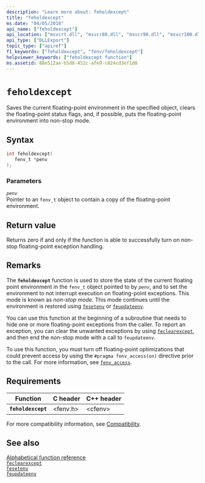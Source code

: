 ```yaml
---
description: "Learn more about: feholdexcept"
title: "feholdexcept"
ms.date: "04/05/2018"
api_name: ["feholdexcept"]
api_location: ["msvcrt.dll", "msvcr80.dll", "msvcr90.dll", "msvcr100.dll", "msvcr100_clr0400.dll", "msvcr110.dll", "msvcr110_clr0400.dll", "msvcr120.dll", "msvcr120_clr0400.dll", "ucrtbase.dll", "api-ms-win-crt-runtime-l1-1-0.dll"]
api_type: ["DLLExport"]
topic_type: ["apiref"]
f1_keywords: ["feholdexcept", "fenv/feholdexcept"]
helpviewer_keywords: ["feholdexcept function"]
ms.assetid: 88e512ae-b5d8-452c-afe9-c824cd3ef1d8
---
```

# `feholdexcept`

Saves the current floating-point environment in the specified object, clears the floating-point status flags, and, if possible, puts the floating-point environment into non-stop  mode.

## Syntax

```C
int feholdexcept(
   fenv_t *penv
);
```

### Parameters

*`penv`*\
Pointer to an `fenv_t` object to contain a copy of the floating-point environment.

## Return value

Returns zero if and only if the function is able to successfully turn on non-stop floating-point exception handling.

## Remarks

The **`feholdexcept`** function is used to store the state of the current floating point environment in the `fenv_t` object pointed to by *`penv`*, and to set the environment to not interrupt execution on floating-point exceptions. This mode is known as *non-stop mode*.  This mode continues until the environment is restored using [`fesetenv`](fesetenv1.md) or [`feupdateenv`](feupdateenv.md).

You can use this function at the beginning of a subroutine that needs to hide one or more floating-point exceptions from the caller. To report an exception, you can clear the unwanted exceptions by using [`feclearexcept`](feclearexcept1.md), and then end the non-stop mode with a call to `feupdateenv`.

To use this function, you must turn off floating-point optimizations that could prevent access by using the `#pragma fenv_access(on)` directive prior to the call. For more information, see [`fenv_access`](../../preprocessor/fenv-access.md).

## Requirements

|Function|C header|C++ header|
|--------------|--------------|------------------|
|**`feholdexcept`**|\<fenv.h>|\<cfenv>|

For more compatibility information, see [Compatibility](../compatibility.md).

## See also

[Alphabetical function reference](crt-alphabetical-function-reference.md)\
[`feclearexcept`](feclearexcept1.md)\
[`fesetenv`](fesetenv1.md)\
[`feupdateenv`](feupdateenv.md)
